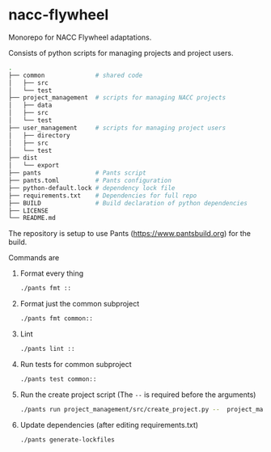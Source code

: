 # nacc-flywheel

Monorepo for NACC Flywheel adaptations.

Consists of python scripts for managing projects and project users.


```bash
.
├── common              # shared code
│   ├── src
│   └── test
├── project_management  # scripts for managing NACC projects
│   ├── data
│   ├── src
│   └── test
├── user_management     # scripts for managing project users
│   ├── directory
│   ├── src
│   └── test
├── dist
│   └── export
├── pants               # Pants script
├── pants.toml          # Pants configuration
├── python-default.lock # dependency lock file
├── requirements.txt    # Dependencies for full repo
├── BUILD               # Build declaration of python dependencies
├── LICENSE
└── README.md
```

The repository is setup to use Pants (https://www.pantsbuild.org) for the build.

Commands are
1. Format every thing
    ```bash
    ./pants fmt ::
    ```
2. Format just the common subproject
    ```bash
    ./pants fmt common::
    ```
3. Lint
    ```bash
    ./pants lint ::
    ```
4. Run tests for common subproject
    ```bash
    ./pants test common::
    ```
5. Run the create project script (The `--` is required before the arguments)
    ```bash
    ./pants run project_management/src/create_project.py --  project_management/data/test-project.yaml
    ```

6. Update dependencies (after editing requirements.txt)
    ```bash
    ./pants generate-lockfiles
    ```
